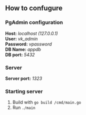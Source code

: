 ## How to confugure

### PgAdmin configuration

<B> Host:</B> <i>localhost (127.0.0.1)</i> </br>
<B> User:</B> <i>vk_admin</i> </br>
<B> Password:</B> <i>vpassword</i> </br>
<B> DB Name:</B> <i>appdb</i> </br>
<B> DB port:</B> <i>5432</i> </br>

### Server

<B> Server port:</B> <i>1323</i>


### Starting server

1) Build with `go build /cmd/main.go`
2) Run `./main`

